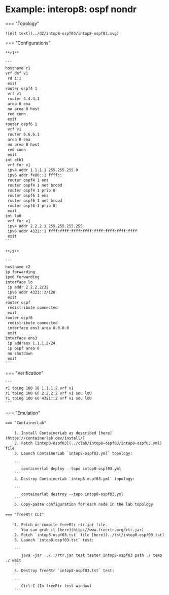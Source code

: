 # Example: interop8: ospf nondr

=== "Topology"

    ![Alt text](../d2/intop8-ospf03/intop8-ospf03.svg)

=== "Configurations"

    **r1**

    ```
    hostname r1
    vrf def v1
     rd 1:1
     exit
    router ospf4 1
     vrf v1
     router 4.4.4.1
     area 0 ena
     no area 0 host
     red conn
     exit
    router ospf6 1
     vrf v1
     router 6.6.6.1
     area 0 ena
     no area 0 host
     red conn
     exit
    int eth1
     vrf for v1
     ipv4 addr 1.1.1.1 255.255.255.0
     ipv6 addr fe80::1 ffff::
     router ospf4 1 ena
     router ospf4 1 net broad
     router ospf4 1 prio 0
     router ospf6 1 ena
     router ospf6 1 net broad
     router ospf6 1 prio 0
     exit
    int lo0
     vrf for v1
     ipv4 addr 2.2.2.1 255.255.255.255
     ipv6 addr 4321::1 ffff:ffff:ffff:ffff:ffff:ffff:ffff:ffff
     exit
    ```

    **r2**

    ```
    hostname r2
    ip forwarding
    ipv6 forwarding
    interface lo
     ip addr 2.2.2.2/32
     ipv6 addr 4321::2/128
     exit
    router ospf
     redistribute connected
     exit
    router ospf6
     redistribute connected
     interface ens3 area 0.0.0.0
     exit
    interface ens3
     ip address 1.1.1.2/24
     ip ospf area 0
     no shutdown
     exit
    ```

=== "Verification"

    ```
    r1 tping 100 10 1.1.1.2 vrf v1
    r1 tping 100 60 2.2.2.2 vrf v1 sou lo0
    r1 tping 100 60 4321::2 vrf v1 sou lo0
    ```

=== "Emulation"

    === "ContainerLab"

        1. Install ContainerLab as described [here](https://containerlab.dev/install/)  
        2. Fetch [intop8-ospf03](../clab/intop8-ospf03/intop8-ospf03.yml) file  
        3. Launch ContainerLab `intop8-ospf03.yml` topology:  

        ```
           containerlab deploy --topo intop8-ospf03.yml  
        ```
        4. Destroy ContainerLab `intop8-ospf03.yml` topology:  

        ```
           containerlab destroy --topo intop8-ospf03.yml  
        ```
        5. Copy-paste configuration for each node in the lab topology

    === "freeRtr CLI"

        1. Fetch or compile freeRtr rtr.jar file.  
           You can grab it [here](http://www.freertr.org/rtr.jar)  
        2. Fetch `intop8-ospf03.tst` file [here](../tst/intop8-ospf03.tst)  
        3. Launch `intop8-ospf03.tst` test:  

        ```
           java -jar ../../rtr.jar test tester intop8-ospf03 path ./ temp ./ wait
        ```
        4. Destroy freeRtr `intop8-ospf03.tst` test:  

        ```
           Ctrl-C (In freeRtr test window)
        ```

